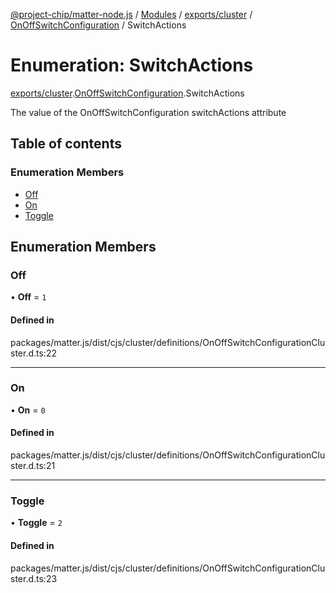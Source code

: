 [@project-chip/matter-node.js](../README.md) / [Modules](../modules.md) / [exports/cluster](../modules/exports_cluster.md) / [OnOffSwitchConfiguration](../modules/exports_cluster.OnOffSwitchConfiguration.md) / SwitchActions

# Enumeration: SwitchActions

[exports/cluster](../modules/exports_cluster.md).[OnOffSwitchConfiguration](../modules/exports_cluster.OnOffSwitchConfiguration.md).SwitchActions

The value of the OnOffSwitchConfiguration switchActions attribute

## Table of contents

### Enumeration Members

- [Off](exports_cluster.OnOffSwitchConfiguration.SwitchActions.md#off)
- [On](exports_cluster.OnOffSwitchConfiguration.SwitchActions.md#on)
- [Toggle](exports_cluster.OnOffSwitchConfiguration.SwitchActions.md#toggle)

## Enumeration Members

### Off

• **Off** = ``1``

#### Defined in

packages/matter.js/dist/cjs/cluster/definitions/OnOffSwitchConfigurationCluster.d.ts:22

___

### On

• **On** = ``0``

#### Defined in

packages/matter.js/dist/cjs/cluster/definitions/OnOffSwitchConfigurationCluster.d.ts:21

___

### Toggle

• **Toggle** = ``2``

#### Defined in

packages/matter.js/dist/cjs/cluster/definitions/OnOffSwitchConfigurationCluster.d.ts:23

